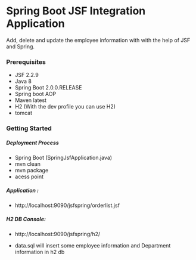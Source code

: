 # Spring Boot JSF Integration Application
Add, delete and update the employee information with with the help of JSF and Spring.

### Prerequisites
- JSF 2.2.9
- Java 8
- Spring Boot 2.0.0.RELEASE 
- Spring boot AOP
- Maven latest
- H2 (With the dev profile you can use H2)
- tomcat

### Getting Started
##### Deployment Process
- Spring Boot (SpringJsfApplication.java)
- mvn clean
- mvn package 
- acess point

#####  Application :
- http://localhost:9090/jsfspring/orderlist.jsf
#####   H2 DB Console:
-  http://localhost:9090/jsfspring/h2/

- data.sql will insert some employee information and Department information in h2 db
